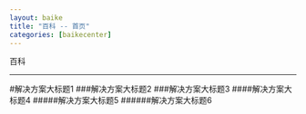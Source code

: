 ```yaml
---
layout: baike
title: "百科 -- 首页"
categories: [baikecenter]
---
```

百科
<hr/>
#解决方案大标题1
###解决方案大标题2
###解决方案大标题3
####解决方案大标题4
#####解决方案大标题5
######解决方案大标题6